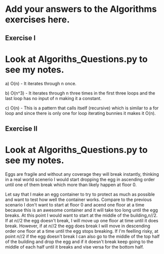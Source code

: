 # Add your answers to the Algorithms exercises here.

## Exercise I 
# Look at Algoriths_Questions.py to see my notes.

a) O(n) - It iterates through n once. 

b) O(n^3) - It iterates through n three times in the first three loops and the last loop has no input of n making it a constant.

c) O(n) - This is a pattern that calls itself (recursive) which is similar to a for loop and since there is only one for loop iterating bunnies it makes it O(n).

## Exercise II
# Look at Algoriths_Questions.py to see my notes.

Eggs are fragile and without any coverage they will break instantly, thinking in a real world scenerio I would start dropping the egg in ascending order until one of them break which more than likely happen at floor 0. 

Let say that I make an egg container to try to protect as much as possible and want to test how well the container works. Compare to the previous scenario I don't want to start at floor 0 and acend one floor at a time because this is an awesome container and it will take too long until the egg breaks. At this point I would want to start at the middle of the building,_n_//2. If at _n_//2 the egg doesn't break, I will move up one floor at time until it does break. However, if at _n_//2 the egg does break I will move in descending order one floor at a time until the egg stops breaking. If I'm feelling risky, at point _n_//2 if the egg doesn't break I can also go to the middle of the top half of the building and drop the egg and if it doesn't break keep going to the middle of each half until it breaks and vise versa for the bottom half.